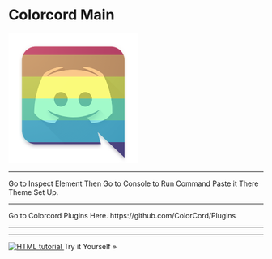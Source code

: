 # Colorcord Main
<link rel="shortcut icon" href="https://raw.githubusercontent.com/ColorCord/Plugins/master/download.ico" /
<HR>
<img src="https://raw.githubusercontent.com/ColorCord/Application/master/download.png">
<HR>
Go to Inspect Element Then Go to Console to Run Command Paste it There Theme Set Up.
<HR>
Go to Colorcord Plugins Here. https://github.com/ColorCord/Plugins
<HR>
<body background="https://raw.githubusercontent.com/ColorCord/Plugins/master/Abstract%20Rainbow%20Colours%20Wallpapers%207.jpg">
<HR>
<a href="default.asp">
  <img src="smiley.gif" alt="HTML tutorial" style="width:42px;height:42px;border:0;">
</a>
Try it Yourself »

